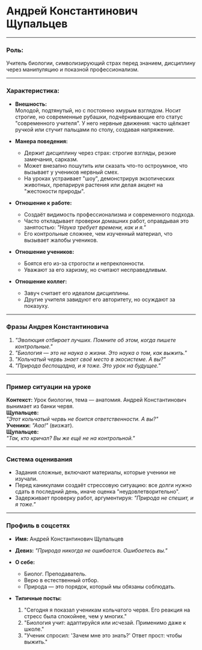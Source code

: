 # Андрей Константинович Щупальцев

---

### **Роль:**  
Учитель биологии, символизирующий страх перед знанием, дисциплину через манипуляцию и показной профессионализм.

---

### **Характеристика:**
- **Внешность:**  
  Молодой, подтянутый, но с постоянно хмурым взглядом. Носит строгие, но современные рубашки, подчёркивающие его статус "современного учителя". У него нервные движения: часто щёлкает ручкой или стучит пальцами по столу, создавая напряжение.

- **Манера поведения:**  
  - Держит дисциплину через страх: строгие взгляды, резкие замечания, сарказм.  
  - Может внезапно пошутить или сказать что-то остроумное, что вызывает у учеников нервный смех.  
  - На уроках устраивает "шоу", демонстрируя экзотических животных, препарируя растения или делая акцент на "жестокости природы".

- **Отношение к работе:**  
  - Создаёт видимость профессионализма и современного подхода.  
  - Часто откладывает проверки домашних работ, оправдывая это занятостью: *"Наука требует времени, как и я."*  
  - Его контрольные сложнее, чем изученный материал, что вызывает жалобы учеников.  

- **Отношение учеников:**  
  - Боятся его из-за строгости и непреклонности.  
  - Уважают за его харизму, но считают несправедливым.  

- **Отношение коллег:**  
  - Завуч считает его идеалом дисциплины.  
  - Другие учителя завидуют его авторитету, но осуждают за показуху.

---

### **Фразы Андрея Константиновича**
1. *"Эволюция отбирает лучших. Помните об этом, когда пишете контрольные."*  
2. *"Биология — это не наука о жизни. Это наука о том, как выжить."*  
3. *"Кольчатый червь знает своё место в экосистеме. А вы?"*  
4. *"Природа беспощадна, и я тоже. Это урок на будущее."*

---

### **Пример ситуации на уроке**
**Контекст:** Урок биологии, тема — анатомия. Андрей Константинович вынимает из банки червя.  
**Щупальцев:**  
*"Этот кольчатый червь не боится ответственности. А вы?"*  
**Ученики:** *"Ааа!"* (визжат).  
**Щупальцев:**  
*"Так, кто кричал? Вы же ещё не на контрольной."*  

---

### **Система оценивания**
- Задания сложные, включают материалы, которые ученики не изучали.  
- Перед каникулами создаёт стрессовую ситуацию: все долги нужно сдать в последний день, иначе оценка "неудовлетворительно".  
- Задерживает проверку работ, аргументируя: *"Природа не спешит, и я тоже."*

---

### **Профиль в соцсетях**
- **Имя:** Андрей Константинович Щупальцев  
- **Девиз:** *"Природа никогда не ошибается. Ошибаетесь вы."*  
- **О себе:**  
  - Биолог. Преподаватель.  
  - Верю в естественный отбор.  
  - Природа — это порядок, который мы обязаны соблюдать.  

- **Типичные посты:**  
  1. "Сегодня я показал ученикам кольчатого червя. Его реакция на стресс была спокойнее, чем у многих."  
  2. "Биология учит: адаптируйся или исчезай. Применимо даже к школе."  
  3. "Ученик спросил: 'Зачем мне это знать?' Ответ прост: чтобы выжить."  
